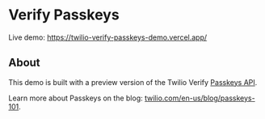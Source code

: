 # Verify Passkeys

Live demo: https://twilio-verify-passkeys-demo.vercel.app/

## About

This demo is built with a preview version of the Twilio Verify [Passkeys API](https://www.twilio.com/docs/verify/passkeys).

Learn more about Passkeys on the blog: [twilio.com/en-us/blog/passkeys-101](https://www.twilio.com/en-us/blog/passkeys-101).
